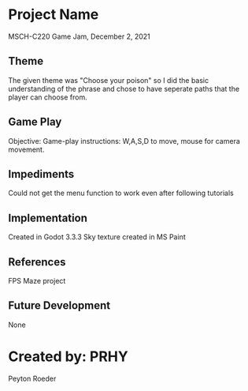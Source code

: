 # Project Name
MSCH-C220 Game Jam, December 2, 2021

## Theme
The given theme was "Choose your poison" so I did the basic understanding of the phrase and chose to have seperate paths that the player can choose from.

## Game Play
Objective: 
Game-play instructions: W,A,S,D to move, mouse for camera movement.

## Impediments
Could not get the menu function to work even after following tutorials

## Implementation
Created in Godot 3.3.3
Sky texture created in MS Paint

## References
FPS Maze project
## Future Development
None
# Created by: PRHY
Peyton Roeder
